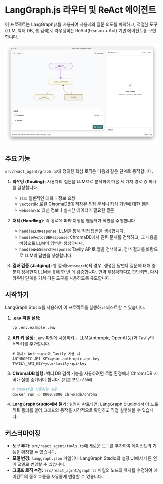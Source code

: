# LangGraph.js 라우터 및 ReAct 에이전트

이 프로젝트는 LangGraph.js를 사용하여 사용자의 질문 의도를 파악하고, 적절한 도구(LLM, 벡터 DB, 웹 검색)로 라우팅하는 ReAct(Reason + Act) 기반 에이전트를 구현합니다.

![LangGraph Studio UI](./static/studio_ui.png)

## 주요 기능

`src/react_agent/graph.ts`에 정의된 핵심 로직은 다음과 같은 단계로 동작합니다.

1.  **라우팅 (Routing):** 사용자의 질문을 LLM으로 분석하여 다음 세 가지 경로 중 하나를 결정합니다.
    *   `llm`: 일반적인 대화나 정보 요청
    *   `vectordb`: 로컬 ChromaDB에 저장된 특정 문서나 지식 기반에 대한 질문
    *   `websearch`: 최신 정보나 실시간 데이터가 필요한 질문

2.  **처리 (Handling):** 각 경로에 따라 지정된 핸들러가 작업을 수행합니다.
    *   `handleLLMResponse`: LLM을 통해 직접 답변을 생성합니다.
    *   `handleVectorDBResponse`: ChromaDB에서 관련 문서를 검색하고, 그 내용을 바탕으로 LLM이 답변을 생성합니다.
    *   `handleWebSearchResponse`: Tavily API로 웹을 검색하고, 검색 결과를 바탕으로 LLM이 답변을 생성합니다.

3.  **결과 검증 (Judging):** 웹 검색(`websearch`)의 경우, 생성된 답변이 질문에 대해 충분히 정확한지 LLM을 통해 한 번 더 검증합니다. 만약 부정확하다고 판단되면, 다시 라우팅 단계를 거쳐 다른 도구를 사용하도록 유도합니다.

## 시작하기

LangGraph Studio를 사용하여 이 프로젝트를 실행하고 테스트할 수 있습니다.

1.  **.env 파일 설정:**

    ```bash
    cp .env.example .env
    ```

2.  **API 키 설정:**
    `.env` 파일에 사용하려는 LLM(Anthropic, OpenAI 등)과 Tavily의 API 키를 추가합니다.

    ```
    # 예시: Anthropic과 Tavily 사용 시
    ANTHROPIC_API_KEY=your-anthropic-api-key
    TAVILY_API_KEY=your-tavily-api-key
    ```

3.  **ChromaDB 실행:**
    벡터 DB 검색 기능을 사용하려면 로컬 환경에서 ChromaDB 서버가 실행 중이어야 합니다. (기본 포트: `8000`)

    ```bash
    # Docker를 사용하는 경우
    docker run -p 8000:8000 chromadb/chroma
    ```

4.  **LangGraph Studio에서 열기:**
    설정이 완료되면, LangGraph Studio에서 이 프로젝트 폴더를 열어 그래프의 동작을 시각적으로 확인하고 직접 실행해볼 수 있습니다.

## 커스터마이징

-   **도구 추가:** `src/react_agent/tools.ts`에 새로운 도구를 추가하여 에이전트의 기능을 확장할 수 있습니다.
-   **모델 변경:** `langgraph.json` 파일이나 LangGraph Studio의 설정 UI에서 다른 언어 모델로 변경할 수 있습니다.
-   **그래프 로직 수정:** `src/react_agent/graph.ts` 파일의 노드와 엣지를 수정하여 에이전트의 동작 흐름을 자유롭게 변경할 수 있습니다.